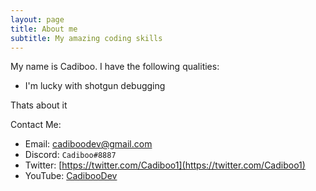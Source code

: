 ```yaml
---
layout: page
title: About me
subtitle: My amazing coding skills
---
```


My name is Cadiboo. I have the following qualities:

- I'm lucky with shotgun debugging

Thats about it

Contact Me:
- Email: [cadiboodev@gmail.com](mailto:cadiboodev@gmail.com)
- Discord: `Cadiboo#8887`
- Twitter: [https://twitter.com/Cadiboo1](https://twitter.com/Cadiboo1)
- YouTube: [CadibooDev](https://www.youtube.com/channel/UCPcIerMYjlsb2jTKe--Da7g)
